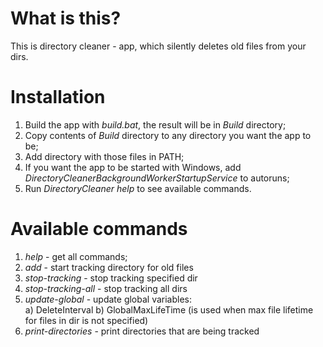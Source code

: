 # What is this?
This is directory cleaner - app, which silently deletes old files from your dirs.

# Installation
1. Build the app with *build.bat*, the result will be in *Build* directory;
2. Copy contents of *Build* directory to any directory you want the app to be;
3. Add directory with those files in PATH;
4. If you want the app to be started with Windows, add *DirectoryCleanerBackgroundWorkerStartupService* to autoruns;
5. Run *DirectoryCleaner help* to see available commands.

# Available commands
1. *help* - get all commands;
2. *add* - start tracking directory for old files
3. *stop-tracking* - stop tracking specified dir
4. *stop-tracking-all* - stop tracking all dirs
5. *update-global* - update global variables:  
    a) DeleteInterval
    b) GlobalMaxLifeTime (is used when max file lifetime for files in dir is not specified)
6. *print-directories* - print directories that are being tracked    